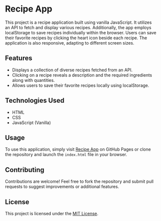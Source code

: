 # Recipe App

This project is a recipe application built using vanilla JavaScript. It utilizes an API to fetch and display various recipes. Additionally, the app employs localStorage to save recipes individually within the browser. Users can save their favorite recipes by clicking the heart icon beside each recipe. The application is also responsive, adapting to different screen sizes.

## Features

- Displays a collection of diverse recipes fetched from an API.
- Clicking on a recipe reveals a description and the required ingredients along with quantities.
- Allows users to save their favorite recipes locally using localStorage.

## Technologies Used

- HTML
- CSS
- JavaScript (Vanilla)

## Usage

To use this application, simply visit [Recipe App](https://lucasshira.github.io/recipe-app-js/) on GitHub Pages or clone the repository and launch the `index.html` file in your browser.

## Contributing

Contributions are welcome! Feel free to fork the repository and submit pull requests to suggest improvements or additional features.

## License

This project is licensed under the [MIT License](#).
